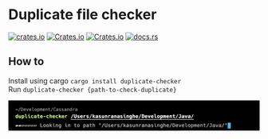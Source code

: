 # Duplicate file checker 

[![crates.io](https://img.shields.io/crates/v/duplicate-checker.svg)](https://crates.io/crates/duplicate-checker)
[![Crates.io](https://img.shields.io/crates/l/duplicate-checker)](https://crates.io/crates/duplicate-checker)
[![Crates.io](https://img.shields.io/crates/d/duplicate-checker)](https://crates.io/crates/duplicate-checker)
[![docs.rs](https://img.shields.io/docsrs/duplicate-checker/1.0.2)](https://crates.io/crates/duplicate-checker)

## How to
Install using cargo `cargo install duplicate-checker`  
Run `duplicate-checker {path-to-check-duplicate}`

![How to](how-to.png)
